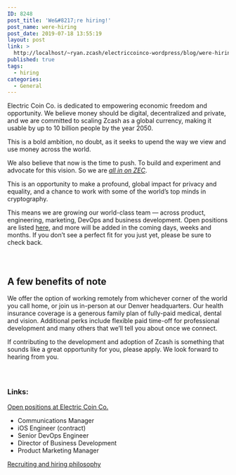 ```yaml
---
ID: 8248
post_title: 'We&#8217;re hiring!'
post_name: were-hiring
post_date: 2019-07-18 13:55:19
layout: post
link: >
  http://localhost/~ryan.zcash/electriccoinco-wordpress/blog/were-hiring/
published: true
tags:
  - hiring
categories:
  - General
---
```

<!-- wp:paragraph -->
<p>Electric Coin Co. is dedicated to empowering economic freedom and opportunity. We believe money should be digital, decentralized and private, and we are committed to scaling Zcash as a global currency, making it usable by up to 10 billion people by the year 2050.</p>
<!-- /wp:paragraph -->

<!-- wp:paragraph -->
<p>This is a bold ambition, no doubt, as it seeks to upend the way we view and use money across the world.</p>
<!-- /wp:paragraph -->

<!-- wp:paragraph -->
<p>We also believe that now is the time to push. To build and experiment and advocate for this vision. So we are <em><a href="https://dev-electriccoinco-wordpress.pantheonsite.io/blog/ecc-all-in-on-zec/">all in on ZEC</a></em>.&nbsp;</p>
<!-- /wp:paragraph -->

<!-- wp:paragraph -->
<p>This is an opportunity to make a profound, global impact for privacy and equality, and a chance to work with some of the world’s top minds in cryptography.</p>
<!-- /wp:paragraph -->

<!-- wp:paragraph -->
<p>This means we are growing our world-class team — across product, engineering, marketing, DevOps and business development. Open positions are listed <a href="https://dev-electriccoinco-wordpress.pantheonsite.io/jobs/">here</a>, and more will be added in the coming days, weeks and months. If you don’t see a perfect fit for you just yet, please be sure to check back.</p>
<!-- /wp:paragraph -->

<!-- wp:spacer {"height":24} -->
<div style="height:24px" aria-hidden="true" class="wp-block-spacer"></div>
<!-- /wp:spacer -->

<!-- wp:heading -->
<h2>A few benefits of note</h2>
<!-- /wp:heading -->

<!-- wp:paragraph -->
<p>We offer the option of working remotely from whichever corner of the world you call home, or join us in-person at our Denver headquarters. Our health insurance coverage is a generous family plan of fully-paid medical, dental and vision. Additional perks include flexible paid time-off for professional development and many others that we’ll tell you about once we connect.&nbsp;</p>
<!-- /wp:paragraph -->

<!-- wp:paragraph -->
<p>If contributing to the development and adoption of Zcash is something that sounds like a great opportunity for you, please apply. We look forward to hearing from you.</p>
<!-- /wp:paragraph -->

<!-- wp:spacer {"height":24} -->
<div style="height:24px" aria-hidden="true" class="wp-block-spacer"></div>
<!-- /wp:spacer -->

<!-- wp:heading {"level":3} -->
<h3>Links:</h3>
<!-- /wp:heading -->

<!-- wp:paragraph -->
<p><a href="https://dev-electriccoinco-wordpress.pantheonsite.io/jobs/">Open positions at Electric Coin Co.</a></p>
<!-- /wp:paragraph -->

<!-- wp:list -->
<ul><li>Communications Manager</li><li>iOS Engineer (contract)</li><li>Senior DevOps Engineer</li><li>Director of Business Development</li><li>Product Marketing Manager</li></ul>
<!-- /wp:list -->

<!-- wp:paragraph -->
<p><a href="https://dev-electriccoinco-wordpress.pantheonsite.io/recruiting-and-hiring/">Recruiting and hiring philosophy</a><br></p>
<!-- /wp:paragraph -->